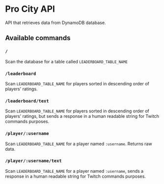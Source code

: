 # Pro City API

API that retrieves data from DynamoDB database.

## Available commands

### `/`

Scan the database for a table called `LEADERBOARD_TABLE_NAME`

### `/leaderboard`

Scan `LEADERBOARD_TABLE_NAME` for players sorted in descending order of players' ratings.

### `/leaderboard/text`

Scan `LEADERBOARD_TABLE_NAME` for players sorted in descending order of players' ratings, but sends a response in a human readable string for Twitch commands purposes.

### `/player/:username`

Scan `LEADERBOARD_TABLE_NAME` for a player named `:username`. Returns raw data.

### `/player/:username/text`

Scan `LEADERBOARD_TABLE_NAME` for a player named `:username`, sends a response in a human readable string for Twitch commands purposes.
